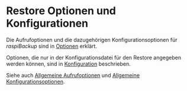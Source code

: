 # Restore Optionen und Konfigurationen

Die Aufrufoptionen und die dazugehörigen Konfigurationsoptionen
für *raspiBackup* sind in [Optionen](restore-options.md) erklärt.

Optionen, die nur in der Konfigurationsdatei für den Restore angegeben
werden können, sind in [Konfiguration](restore-config-options.md) beschrieben.

Siehe auch [Allgemeine Aufrufoptionen](general-options.md) und [Allgemeine Konfigurationsoptionen](general-config-options.md).

[.status]: rst

